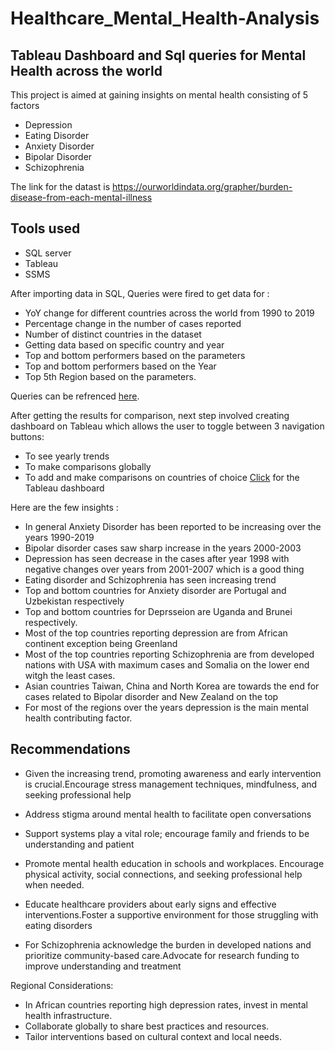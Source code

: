 # Healthcare_Mental_Health-Analysis
## Tableau Dashboard and Sql queries for Mental Health across the world

This project is aimed at gaining insights on mental health consisting of 5 factors
- Depression
- Eating Disorder
- Anxiety Disorder
- Bipolar Disorder
- Schizophrenia 

The link for the datast is https://ourworldindata.org/grapher/burden-disease-from-each-mental-illness

## Tools used
- SQL server
- Tableau
- SSMS


After importing data in SQL, Queries were fired to get data for :
- YoY change for different countries across the world from 1990 to 2019
- Percentage change in the number of cases reported
-  Number of distinct countries in the dataset
- Getting data based on specific country and year
- Top and bottom performers based on the parameters 
- Top and bottom performers based on the Year
- Top 5th Region based on the parameters.

 Queries can be refrenced [here](https://github.com/RimpleDabas/Healthcare_Mental_Health-Analysis/blob/main/SQLQueries.sql).

 After getting the results for comparison, next step involved creating dashboard on Tableau which allows the user to toggle between 3 navigation buttons:
 - To see yearly trends 
 - To make comparisons globally
 - To add and make comparisons on countries of choice
 [Click](https://public.tableau.com/app/profile/rimple.dabas/viz/MentalHealth_17138208713570/Metricsheet) for the Tableau dashboard 

 Here are the few insights : 
 - In general Anxiety Disorder has been reported to be increasing over the years 1990-2019
 - Bipolar disorder cases saw sharp increase in the years 2000-2003 
 - Depression has seen decrease in the cases after year 1998 with negative changes over years from 2001-2007 which is a good thing
 - Eating disorder and Schizophrenia has seen increasing trend
 - Top and bottom countries for Anxiety disorder are Portugal and Uzbekistan respectively
 - Top and bottom countries for Deprsseion are Uganda and Brunei respectively.
 - Most of the top countries reporting depression are from African continent exception being Greenland
 - Most of the top countries reporting Schizophrenia are from developed nations with USA with maximum cases and Somalia on the lower end witgh the least cases.
 - Asian countries Taiwan, China and North Korea are towards the end for cases related to Bipolar disorder and New Zealand on the top  
 - For most of the regions over the years depression is the main mental health contributing factor.

## Recommendations

- Given the increasing trend, promoting awareness and early intervention is crucial.Encourage stress management techniques, mindfulness, and seeking professional help

- Address stigma around mental health to facilitate open conversations

- Support systems play a vital role; encourage family and friends to be understanding and patient

- Promote mental health education in schools and workplaces.
Encourage physical activity, social connections, and seeking professional help when needed.


- Educate healthcare providers about early signs and effective interventions.Foster a supportive environment for those struggling with eating disorders

- For Schizophrenia acknowledge the burden in developed nations and prioritize community-based care.Advocate for research funding to improve understanding and treatment

Regional Considerations:

- In African countries reporting high depression rates, invest in mental health infrastructure.
- Collaborate globally to share best practices and resources.
- Tailor interventions based on cultural context and local needs.
